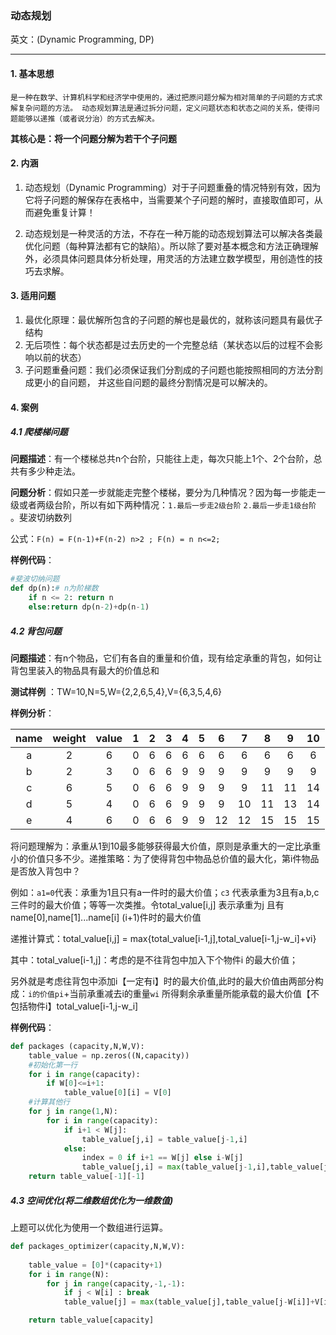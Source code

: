 ### 动态规划

英文：(Dynamic Programming, DP)

------

#### 1. 基本思想

`是一种在数学、计算机科学和经济学中使用的，通过把原问题分解为相对简单的子问题的方式求解复杂问题的方法。 动态规划算法是通过拆分问题，定义问题状态和状态之间的关系，使得问题能够以递推（或者说分治）的方式去解决。` 

**其核心是：将一个问题分解为若干个子问题**

#### 2. 内涵

1. 动态规划（Dynamic Programming）对于子问题重叠的情况特别有效，因为它将子问题的解保存在表格中，当需要某个子问题的解时，直接取值即可，从而避免重复计算！

2. 动态规划是一种灵活的方法，不存在一种万能的动态规划算法可以解决各类最优化问题（每种算法都有它的缺陷）。所以除了要对基本概念和方法正确理解外，必须具体问题具体分析处理，用灵活的方法建立数学模型，用创造性的技巧去求解。

   

#### 3. 适用问题

1. 最优化原理：最优解所包含的子问题的解也是最优的，就称该问题具有最优子结构
2. 无后项性：每个状态都是过去历史的一个完整总结（某状态以后的过程不会影响以前的状态）
3. 子问题重叠问题：我们必须保证我们分割成的子问题也能按照相同的方法分割成更小的自问题， 并这些自问题的最终分割情况是可以解决的。

#### 4. 案例

##### 4.1 爬楼梯问题

**问题描述**：有一个楼梯总共n个台阶，只能往上走，每次只能上1个、2个台阶，总共有多少种走法。

**问题分析**：假如只差一步就能走完整个楼梯，要分为几种情况？因为每一步能走一级或者两级台阶，所以有如下两种情况：`1.最后一步走2级台阶` `2.最后一步走1级台阶` 。斐波切纳数列

公式：`F(n) = F(n-1)+F(n-2) n>2 ; F(n) = n n<=2;`

**样例代码**：

```python
#斐波切纳问题
def dp(n):# n为阶梯数
    if n <= 2: return n
    else:return dp(n-2)+dp(n-1)    
```



##### 4.2 背包问题

**问题描述**：有n个物品，它们有各自的重量和价值，现有给定承重的背包，如何让背包里装入的物品具有最大的价值总和

**测试样例** ：TW=10,N=5,W={2,2,6,5,4},V={6,3,5,4,6}

**样例分析**：

| name | weight | value |  1   |  2   |  3   |  4   |  5   |  6   |  7   |  8   |  9   |  10  |
| :--: | :----: | :---: | :--: | :--: | :--: | :--: | :--: | :--: | :--: | :--: | :--: | :--: |
|  a   |   2    |   6   |  0   |  6   |  6   |  6   |  6   |  6   |  6   |  6   |  6   |  6   |
|  b   |   2    |   3   |  0   |  6   |  6   |  9   |  9   |  9   |  9   |  9   |  9   |  9   |
|  c   |   6    |   5   |  0   |  6   |  6   |  9   |  9   |  9   |  9   |  11  |  11  |  14  |
|  d   |   5    |   4   |  0   |  6   |  6   |  9   |  9   |  9   |  10  |  11  |  13  |  14  |
|  e   |   4    |   6   |  0   |  6   |  6   |  9   |  9   |  12  |  12  |  15  |  15  |  15  |

将问题理解为：承重从1到10最多能够获得最大价值，原则是承重大的一定比承重小的价值只多不少。递推策略：为了使得背包中物品总价值的最大化，第i件物品是否放入背包中？

例如：`a1=0`代表：承重为1且只有a一件时的最大价值；`c3` 代表承重为3且有a,b,c三件时的最大价值；等等一次类推。令total_value[i,j] 表示承重为j 且有name[0],name[1]...name[i] (i+1)件时的最大价值

递推计算式：total_value[i,j] = max{total_value[i-1,j],total_value[i-1,j-w_i]+vi}

其中：total_value[i-1,j]：考虑的是不往背包中加入下个物件i 的最大价值；

另外就是考虑往背包中添加i【一定有i】时的最大价值,此时的最大价值由两部分构成：`i的价值pi`+当前承重减去i的重量`wi` 所得剩余承重量所能承载的最大价值【不包括物件i】total_value[i-1,j-w_i]

**样例代码**：

```python
def packages (capacity,N,W,V):
    table_value = np.zeros((N,capacity))   
    #初始化第一行
    for i in range(capacity):
        if W[0]<=i+1:
            table_value[0][i] = V[0]  
    #计算其他行
    for j in range(1,N):
        for i in range(capacity):
            if i+1 < W[j]:
                table_value[j,i] = table_value[j-1,i]
            else:
                index = 0 if i+1 == W[j] else i-W[j]
                table_value[j,i] = max(table_value[j-1,i],table_value[j-1,index]+V[j])
    return table_value[-1][-1]
```

##### 4.3 空间优化(将二维数组优化为一维数值)

上题可以优化为使用一个数组进行运算。

```python
def packages_optimizer(capacity,N,W,V):
    
    table_value = [0]*(capacity+1)
    for i in range(N):
        for j in range(capacity,-1,-1):
            if j < W[i] : break
            table_value[j] = max(table_value[j],table_value[j-W[i]]+V[i])

    return table_value[capacity]
```

